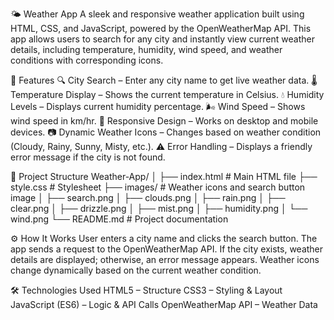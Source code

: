 🌤 Weather App
A sleek and responsive weather application built using HTML, CSS, and JavaScript, powered by the OpenWeatherMap API.
This app allows users to search for any city and instantly view current weather details, including temperature, humidity, wind speed, and weather conditions with corresponding icons.

📌 Features
🔍 City Search – Enter any city name to get live weather data.
🌡 Temperature Display – Shows the current temperature in Celsius.
💧 Humidity Levels – Displays current humidity percentage.
🌬 Wind Speed – Shows wind speed in km/hr.
🎨 Responsive Design – Works on desktop and mobile devices.
📷 Dynamic Weather Icons – Changes based on weather condition (Cloudy, Rainy, Sunny, Misty, etc.).
⚠ Error Handling – Displays a friendly error message if the city is not found.


📂 Project Structure
Weather-App/
│
├── index.html         # Main HTML file
├── style.css          # Stylesheet
├── images/            # Weather icons and search button image
│   ├── search.png
│   ├── clouds.png
│   ├── rain.png
│   ├── clear.png
│   ├── drizzle.png
│   ├── mist.png
│   ├── humidity.png
│   └── wind.png
└── README.md          # Project documentation


⚙️ How It Works
User enters a city name and clicks the search button.
The app sends a request to the OpenWeatherMap API.
If the city exists, weather details are displayed; otherwise, an error message appears.
Weather icons change dynamically based on the current weather condition.

🛠 Technologies Used
HTML5 – Structure
CSS3 – Styling & Layout
JavaScript (ES6) – Logic & API Calls
OpenWeatherMap API – Weather Data
